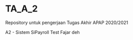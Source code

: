 # TA_A_2
Repository untuk pengerjaan Tugas Akhir APAP 2020/2021

A2 - Sistem SiPayroll
Test Fajar deh
